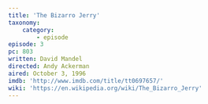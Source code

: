 ```yaml
---
title: 'The Bizarro Jerry'
taxonomy:
    category:
        - episode
episode: 3
pc: 803
written: David Mandel
directed: Andy Ackerman
aired: October 3, 1996
imdb: 'http://www.imdb.com/title/tt0697657/'
wiki: 'https://en.wikipedia.org/wiki/The_Bizarro_Jerry'
---
```

